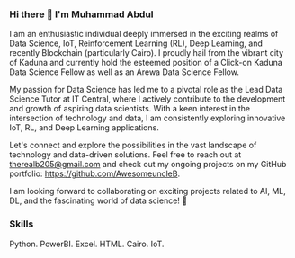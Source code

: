 ### Hi there 👋  I'm Muhammad Abdul

I am an enthusiastic individual deeply immersed in the exciting realms of Data Science, IoT, Reinforcement Learning (RL), Deep Learning, and recently Blockchain (particularly Cairo). I proudly hail from the vibrant city of Kaduna and currently hold the esteemed position of a Click-on Kaduna Data Science Fellow as well as an Arewa Data Science Fellow.

My passion for Data Science has led me to a pivotal role as the Lead Data Science Tutor at IT Central, where I actively contribute to the development and growth of aspiring data scientists. With a keen interest in the intersection of technology and data, I am consistently exploring innovative IoT, RL, and Deep Learning applications.

Let's connect and explore the possibilities in the vast landscape of technology and data-driven solutions. Feel free to reach out at therealb205@gmail.com and check out my ongoing projects on my GitHub portfolio: https://github.com/AwesomeuncleB.

I am looking forward to collaborating on exciting projects related to AI, ML, DL, and the fascinating world of data science! 🚀

### Skills
Python. PowerBI. Excel. HTML. Cairo. IoT.

